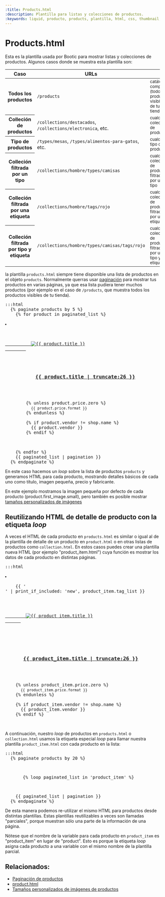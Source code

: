 ```yaml
---
:title: Products.html
:description: Plantilla para listas y colecciones de productos.
:keywords: liquid, producto, products, plantilla, html, css, thumbnail, product_type, variants, price, precio, variantes, archivos, colecciones, loop, parcial
---
```


# Products.html

Esta es la plantilla usada por Bootic para mostrar listas y colecciones de productos. Algunos casos donde se muestra esta plantilla son:

<table class="list" cellpadding="0" cellspacing="0">
  <thead>
    <tr>
      <th style="width:30%">Caso</th>
      <th style="width:30%">URLs</th>
      <th style="width:40%">&nbsp;</th>
    </tr>
  </thead>
  <tbody>
    <tr>
      <th>Todos los productos</th>
      <td><code>/products</code></td>
      <td><small>catálogo completo (todos los productos visibles de tu tienda)</small></td>
    </tr>
    <tr>
      <th>Colleción de productos</th>
      <td><code>/collections/destacados</code>, <code>/collections/electronica</code>, etc.</td>
      <td><small>cualquier colección de productos</small></td>
    </tr>
    <tr>
      <th>Tipo de productos</th>
      <td><code>/types/mesas</code>, <code>/types/alimentos-para-gatos</code>, etc.</td>
      <td><small>cualquier tipo de productos</small></td>
    </tr>
    <tr>
      <th>Colleción filtrada por un tipo</th>
      <td><code>/collections/hombre/types/camisas</code></td>
      <td><small>cualquier colección de productos filtrada por un tipo</small></td>
    </tr>
    <tr>
      <th>Colleción filtrada por una etiqueta</th>
      <td><code>/collections/hombre/tags/rojo</code></td>
      <td><small>cualquier colección de productos filtrada por una etiqueta</small></td>
    </tr>
    <tr>
      <th>Colleción filtrada por tipo y etiqueta</th>
      <td><code>/collections/hombre/types/camisas/tags/rojo</code></td>
      <td><small>cualquier colección de productos filtrada por un tipo y una etiqueta</small></td>
    </tr>
  </tbody>
</table>

la plantilla <code>products.html</code> siempre tiene disponible una lista de productos en el objeto <code>products</code>. Normalmente querras usar [paginación](/es/themes/pagination) para mostrar tus productos en varias páginas, ya que esa lista pudiera tener muchos productos (por ejemplo en el caso de <code>/products</code>, que muestra todos los productos visibles de tu tienda).

<pre>:::html
  {% paginate products by 5 %}
    {% for product in paginated_list %}
      <li class="item-{{ product_item_counter }} clearfix">
        <!-- shows a 'new' badge if product is tagged with 'new' -->

        <a href="{{ product.url }}" class="product-image">
          <img src="{{ product.first_image.small }}" alt="{{ product.title }}" />
        </a>

        <h3 class="product-model">
          <a href="{{ product.url }}" title="{{ product.title }}">{{ product.title | truncate:26 }}</a>
        </h3>

        {% unless product.price.zero %}
          <small class="product-price">{{ product.price.format }}</small>
        {% endunless %}

        {% if product.vendor != shop.name %}
          <span class="product-vendor">{{ product.vendor }}</span>
        {% endif %}

      </li>
    {% endfor %}
    {{ paginated_list | pagination }}
  {% endpaginate %}
</pre>

En este caso hacemos un *loop* sobre la lista de productos <code>products</code> y generamos HTML para cada producto, mostrando detalles básicos de cada uno como título, imagen pequeña, precio y fabricante.

<div class="tip">
  En este ejemplo mostramos la imagen pequeña por defecto de cada producto (product.first_image.small), pero también es posible mostrar <a href="/es/themes/imagenes#resize">tamaños personalizados de imágenes</a>
</div>

## Reutilizando HTML de detalle de producto con la etiqueta *loop*

A veces el HTML de cada producto en <code>products.html</code> es similar o igual al de la plantilla de detalle de un producto en <code>product.html</code> o en otras listas de productos como <code>collection.html</code>. En estos casos puedes crear una plantilla nueva HTML (por ejemplo "product_item.html") cuya función es mostrar los datos de cada producto en distintas páginas.

<pre>:::html
  <li class="item-{{ product_item_counter }} clearfix">
    <!-- shows a 'new' badge if product is tagged with 'new' -->
    {{ '<div class="new-product"></div>' | print_if_included: 'new', product_item.tag_list }}

    <div class="image-centerer">
      <a href="{{ product_item.url }}" class="product-image">
        <img src="{{ product_item.first_image.small }}" alt="{{ product_item.title }}" />
      </a>
    </div>

    <h3 class="product-model">
      <a href="{{ product_item.url }}" title="{{ product_item.title }}">{{ product_item.title | truncate:26 }}</a>
    </h3>

    {% unless product_item.price.zero %}
      <small class="product-price">{{ product_item.price.format }}</small>
    {% endunless %}

    {% if product_item.vendor != shop.name %}
      <span class="product-vendor">{{ product_item.vendor }}</span>
    {% endif %}
  </li>
</pre>

A continuación, nuestro *loop* de productos en <code>products.html</code> o <code>collection.html</code> usamos la etiqueta especial *loop* para llamar nuestra plantilla <code>product_item.html</code> con cada producto en la lista:

<pre>:::html
  {% paginate products by 20 %}
    <ul class="products clearfix">
    {% loop paginated_list in 'product_item' %}
    </ul>
    {{ paginated_list | pagination }}
  {% endpaginate %}
</pre>

De esta manera podemos re-utilizar el mismo HTML para productos desde distintas plantillas. Estas plantillas reutilizables a veces son llamadas "parciales", porque muestran sólo una parte de la información de una página.

Nótese que el nombre de la variable para cada producto en <code>product_item</code> es "product_item" en lugar de "product". Esto es porque la etiqueta *loop* asigna cada producto a una variable con el mismo nombre de la plantilla parcial.

## Relacionados:

* [Paginación de productos](/es/themes/pagination)
* [product.html](/es/themes/product)
* [Tamaños personalizados de imágenes de productos](/es/themes/imagenes#resize)